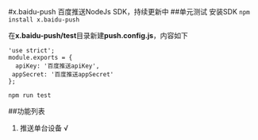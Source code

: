 #x.baidu-push
百度推送NodeJs SDK，持续更新中
##单元测试
安装SDK `npm install x.baidu-push`

在**x.baidu-push/test**目录新建**push.config.js**，内容如下

```
'use strict';
module.exports = {
  apiKey: '百度推送apiKey',
 appSecret: '百度推送appSecret'
};
```

`npm run test`

##功能列表
1. 推送单台设备 √
